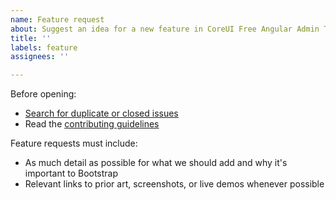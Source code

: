 ```yaml
---
name: Feature request
about: Suggest an idea for a new feature in CoreUI Free Angular Admin Template.
title: ''
labels: feature
assignees: ''

---
```


Before opening:

- [Search for duplicate or closed issues](https://github.com/coreui/suwastha-webclient/issues?utf8=%E2%9C%93&q=is%3Aissue)
- Read the [contributing guidelines](https://github.com/coreui/suwastha-webclient/blob/main/.github/CONTRIBUTING.md)

Feature requests must include:

- As much detail as possible for what we should add and why it's important to Bootstrap
- Relevant links to prior art, screenshots, or live demos whenever possible
